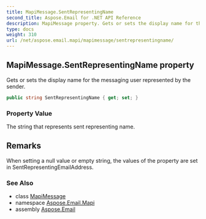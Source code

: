 ```yaml
---
title: MapiMessage.SentRepresentingName
second_title: Aspose.Email for .NET API Reference
description: MapiMessage property. Gets or sets the display name for the messaging user represented by the sender
type: docs
weight: 310
url: /net/aspose.email.mapi/mapimessage/sentrepresentingname/
---
```

## MapiMessage.SentRepresentingName property

Gets or sets the display name for the messaging user represented by the sender.

```csharp
public string SentRepresentingName { get; set; }
```

### Property Value

The string that represents sent representing name.

## Remarks

When setting a null value or empty string, the values of the property are set in SentRepresentingEmailAddress.

### See Also

* class [MapiMessage](../)
* namespace [Aspose.Email.Mapi](../../mapimessage/)
* assembly [Aspose.Email](../../../)


